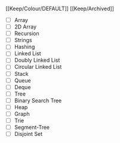 [[Keep/Colour/DEFAULT]] [[Keep/Archived]] 

- [ ] Array
- [ ] 2D Array
- [ ] Recursion
- [ ] Strings
- [ ] Hashing
- [ ] Linked List
- [ ] Doubly Linked List
- [ ] Circular Linked List
- [ ] Stack
- [ ] Queue
- [ ] Deque
- [ ] Tree
- [ ] Binary Search Tree
- [ ] Heap
- [ ] Graph
- [ ] Trie
- [ ] Segment-Tree
- [ ] Disjoint Set
